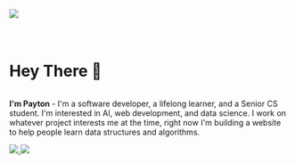 <!--horizontal divider(gradiant)-->
<img src="https://user-images.githubusercontent.com/73097560/115834477-dbab4500-a447-11eb-908a-139a6edaec5c.gif">

<!--- snake -->

<h1></h1>
<h1 style="display: inline-block">Hey There 👋</h1>
<p style="display: inline-block"><b>I'm Payton</b> - I'm a software developer, a lifelong learner, and a Senior CS student. I'm interested in AI, web development, and data science. I work on whatever project interests me at the time, right now I'm building a website to help people learn data structures and algorithms.</p>

<!--tech stack icons-->
<a href="https://skillicons.dev">
  <img src="https://skillicons.dev/icons?i=git,bootstrap,bots,cpp,css,discord,django,github,html,java,latex,linux,lua,md,py,postgres,vscode&perline=20" />
</a>

<!--horizontal divider(gradiant)-->
<img src="https://user-images.githubusercontent.com/73097560/115834477-dbab4500-a447-11eb-908a-139a6edaec5c.gif">
